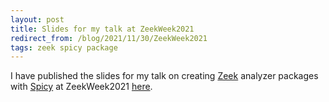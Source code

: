 ```yaml
---
layout: post
title: Slides for my talk at ZeekWeek2021
redirect_from: /blog/2021/11/30/ZeekWeek2021
tags: zeek spicy package
---
```


I have published the slides for my talk on creating [Zeek](https://zeek.org)
analyzer packages with [Spicy](https://docs.zeek.org/projects/spicy/en/latest/)
at ZeekWeek2021 [here](/zeekweek2021_spicy_analyzers.pdf).
